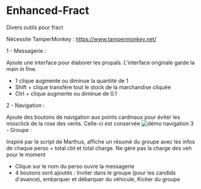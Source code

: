 # Enhanced-Fract
Divers outils pour fract

Nécessite TamperMonkey : https://www.tampermonkey.net/

1 - Messagerie : 

Ajoute une interface pour élaborer les propals. L'interface originale garde la main in fine. 
- 1 clique augmente ou diminue la quantité de 1
- Shift + clique transfère tout le stock de la marchandise cliquée
- Ctrl + clique augmente ou diminue de 0.1

2 - Navigation :

Ajoute des boutons de navigation aux points cardinaux pour éviter les missclick de la rose des vents. Celle-ci est conservée
![démo navigation](https://user-images.githubusercontent.com/65644382/206089665-3d2c03f0-6c5d-4b00-8ae1-a9e8392287d5.jpg)
3 - Groupe :

Inspiré par le script de Marthus, affiche un résumé du groupe avec les infos de chaque perso + total cbt et total charge.
Ne gère pas la charge des veh pour le moment
- Clique sur le nom du perso ouvre la messagerie
- 4 boutons sont ajoutés : Inviter dans le groupe (pour les candids d'avance), embarquer et débarquer du véhicule, Kicker du groupe

